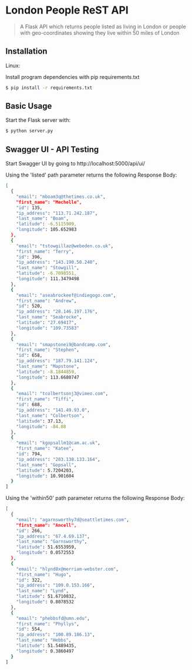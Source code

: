 # London People ReST API
>A Flask API which returns people listed as living in London or people with geo-coordinates showing they live within 50 miles of London

## Installation

Linux:

Install program dependencies with pip requirements.txt
```sh
$ pip install -r requirements.txt
```

## Basic Usage

Start the Flask server with:
```sh
$ python server.py
```
## Swagger UI - API Testing
Start Swagger UI by going to http://localhost:5000/api/ui/ 

Using the 'listed' path parameter returns the following Response Body:
```sh
[
  {
    "email": "mboam3q@thetimes.co.uk",
    "first_name": "Mechelle",
    "id": 135,
    "ip_address": "113.71.242.187",
    "last_name": "Boam",
    "latitude": -6.5115909,
    "longitude": 105.652983
  },
  {
    "email": "tstowgillaz@webeden.co.uk",
    "first_name": "Terry",
    "id": 396,
    "ip_address": "143.190.50.240",
    "last_name": "Stowgill",
    "latitude": -6.7098551,
    "longitude": 111.3479498
  },
  {
    "email": "aseabrockeef@indiegogo.com",
    "first_name": "Andrew",
    "id": 520,
    "ip_address": "28.146.197.176",
    "last_name": "Seabrocke",
    "latitude": "27.69417",
    "longitude": "109.73583"
  },
  {
    "email": "smapstonei9@bandcamp.com",
    "first_name": "Stephen",
    "id": 658,
    "ip_address": "187.79.141.124",
    "last_name": "Mapstone",
    "latitude": -8.1844859,
    "longitude": 113.6680747
  },
  {
    "email": "tcolbertsonj3@vimeo.com",
    "first_name": "Tiffi",
    "id": 688,
    "ip_address": "141.49.93.0",
    "last_name": "Colbertson",
    "latitude": 37.13,
    "longitude": -84.08
  },
  {
    "email": "kgopsallm1@cam.ac.uk",
    "first_name": "Katee",
    "id": 794,
    "ip_address": "203.138.133.164",
    "last_name": "Gopsall",
    "latitude": 5.7204203,
    "longitude": 10.901604
  }
]
```
Using the 'within50' path parameter returns the following Response Body:
```sh
[
  {
    "email": "agarnsworthy7d@seattletimes.com",
    "first_name": "Ancell",
    "id": 266,
    "ip_address": "67.4.69.137",
    "last_name": "Garnsworthy",
    "latitude": 51.6553959,
    "longitude": 0.0572553
  },
  {
    "email": "hlynd8x@merriam-webster.com",
    "first_name": "Hugo",
    "id": 322,
    "ip_address": "109.0.153.166",
    "last_name": "Lynd",
    "latitude": 51.6710832,
    "longitude": 0.8078532
  },
  {
    "email": "phebbsfd@umn.edu",
    "first_name": "Phyllys",
    "id": 554,
    "ip_address": "100.89.186.13",
    "last_name": "Hebbs",
    "latitude": 51.5489435,
    "longitude": 0.3860497
  }
]
```
